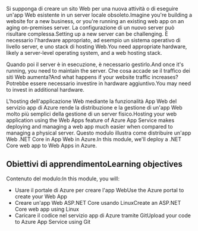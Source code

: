 <span data-ttu-id="96dbc-101">Si supponga di creare un sito Web per una nuova attività o di eseguire un'app Web esistente in un server locale obsoleto.</span><span class="sxs-lookup"><span data-stu-id="96dbc-101">Imagine you're building a website for a new business, or you're running an existing web app on an aging on-premises server.</span></span> <span data-ttu-id="96dbc-102">La configurazione di un nuovo server può risultare complessa.</span><span class="sxs-lookup"><span data-stu-id="96dbc-102">Setting up a new server can be challenging.</span></span> <span data-ttu-id="96dbc-103">È necessario l'hardware appropriato, ad esempio un sistema operativo di livello server, e uno stack di hosting Web.</span><span class="sxs-lookup"><span data-stu-id="96dbc-103">You need appropriate hardware, likely a server-level operating system, and a web hosting stack.</span></span>

<span data-ttu-id="96dbc-104">Quando poi il server è in esecuzione, è necessario gestirlo.</span><span class="sxs-lookup"><span data-stu-id="96dbc-104">And once it's running, you need to maintain the server.</span></span> <span data-ttu-id="96dbc-105">Che cosa accade se il traffico dei siti Web aumenta?</span><span class="sxs-lookup"><span data-stu-id="96dbc-105">And what happens if your website traffic increases?</span></span> <span data-ttu-id="96dbc-106">Potrebbe essere necessario investire in hardware aggiuntivo.</span><span class="sxs-lookup"><span data-stu-id="96dbc-106">You may need to invest in additional hardware.</span></span>

<span data-ttu-id="96dbc-107">L'hosting dell'applicazione Web mediante la funzionalità App Web del servizio app di Azure rende la distribuzione e la gestione di un'app Web molto più semplici della gestione di un server fisico.</span><span class="sxs-lookup"><span data-stu-id="96dbc-107">Hosting your web application using the Web Apps feature of Azure App Service makes deploying and managing a web app much easier when compared to managing a physical server.</span></span> <span data-ttu-id="96dbc-108">Questo modulo illustra come distribuire un'app Web .NET Core in App Web in Azure.</span><span class="sxs-lookup"><span data-stu-id="96dbc-108">In this module, we'll deploy a .NET Core web app to Web Apps in Azure.</span></span>

## <a name="learning-objectives"></a><span data-ttu-id="96dbc-109">Obiettivi di apprendimento</span><span class="sxs-lookup"><span data-stu-id="96dbc-109">Learning objectives</span></span>

<span data-ttu-id="96dbc-110">Contenuto del modulo:</span><span class="sxs-lookup"><span data-stu-id="96dbc-110">In this module, you will:</span></span>

- <span data-ttu-id="96dbc-111">Usare il portale di Azure per creare l'app Web</span><span class="sxs-lookup"><span data-stu-id="96dbc-111">Use the Azure portal to create your Web App</span></span>
- <span data-ttu-id="96dbc-112">Creare un'app Web ASP.NET Core usando Linux</span><span class="sxs-lookup"><span data-stu-id="96dbc-112">Create an ASP.NET Core web app using Linux</span></span>
- <span data-ttu-id="96dbc-113">Caricare il codice nel servizio app di Azure tramite Git</span><span class="sxs-lookup"><span data-stu-id="96dbc-113">Upload your code to Azure App Service using Git</span></span>
